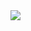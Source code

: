 <img align="left" src="https://github-readme-stats.vercel.app/api?username=Xiaobin-Rong&include_all_commits=true&count_private-true&custom_title=Xiaobin-Rong'%20GitHub%20Stats&line_height=30&show_icons=true&hide_border=true&bg_color=192133&title_color=efb752&icon_color=efb752&text_color=70bed9">
